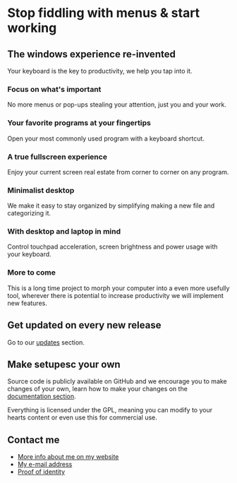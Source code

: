 # Stop fiddling with menus & start working

## The windows experience re-invented

Your keyboard is the key to productivity, we help you tap into it.

### Focus on what's important

No more menus or pop-ups stealing your attention, just you and your work.

### Your favorite programs at your fingertips

Open your most commonly used program with a keyboard shortcut.

### A true fullscreen experience

Enjoy your current screen real estate from corner to corner on any program.

### Minimalist desktop

We make it easy to stay organized by simplifying making a new file and categorizing it.

### With desktop and laptop in mind

Control touchpad acceleration, screen brightness and power usage with your keyboard.

### More to come

This is a long time project to morph your computer into a even more usefully tool, wherever there is potential to increase productivity we will implement new features.

## Get updated on every new release

Go to our [updates](https://alex-esc.github.io/getsetupesc/update.html) section.

## Make setupesc your own

Source code is publicly available on GitHub and we encourage you to make changes of your own, learn how to make your changes on the [documentation section](https://alex-esc.github.io/getsetupesc/documentation/wiki.html).

Everything is licensed under the GPL, meaning you can modify to your hearts content or even use this for commercial use.

## Contact me

* [More info about me on my website](https://alex-esc.github.io/)
* [My e-mail address](https://alex-esc.github.io/contact)
* [Proof of identity](https://alex-esc.github.io/keybase.txt)

